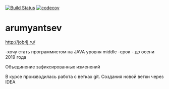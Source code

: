 [![Build Status](https://travis-ci.org/rumyantsev-alexey/arumyantsev.svg?branch=master)](https://travis-ci.org/rumyantsev-alexey/arumyantsev)
[![codecov](https://codecov.io/gh/rumyantsev-alexey/arumyantsev/branch/master/graph/badge.svg)](https://codecov.io/gh/rumyantsev-alexey/arumyantsev)
# arumyantsev

http://job4j.ru/

-хочу стать программистом на JAVA уровня middle
-срок - до осени 2019 года


Объединение зафиксированных изменений

В курсе производилась работа с ветках git.
Создания новой ветки через IDEA